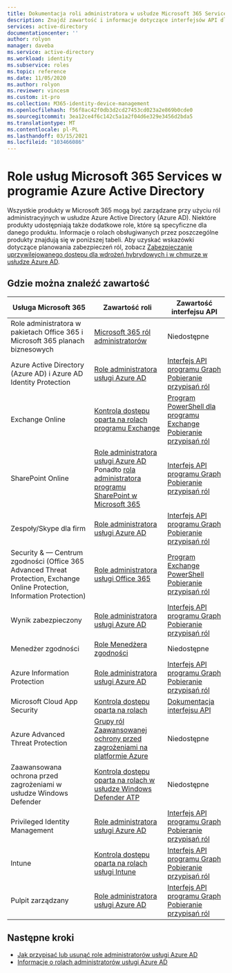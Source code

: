 ```yaml
---
title: Dokumentacja roli administratora w usłudze Microsoft 365 Services — Azure AD | Microsoft Docs
description: Znajdź zawartość i informacje dotyczące interfejsów API dla ról administratorów dla usług Microsoft 365 w programie Azure Active Directory
services: active-directory
documentationcenter: ''
author: rolyon
manager: daveba
ms.service: active-directory
ms.workload: identity
ms.subservice: roles
ms.topic: reference
ms.date: 11/05/2020
ms.author: rolyon
ms.reviewer: vincesm
ms.custom: it-pro
ms.collection: M365-identity-device-management
ms.openlocfilehash: f56f8ac42f0db3d2cd27453cd023a2e869b0cde0
ms.sourcegitcommit: 3ea12ce4f6c142c5a1a2f04d6e329e3456d2bda5
ms.translationtype: MT
ms.contentlocale: pl-PL
ms.lasthandoff: 03/15/2021
ms.locfileid: "103466086"
---
```

# <a name="roles-for-microsoft-365-services-in-azure-active-directory"></a>Role usług Microsoft 365 Services w programie Azure Active Directory

Wszystkie produkty w Microsoft 365 mogą być zarządzane przy użyciu ról administracyjnych w usłudze Azure Active Directory (Azure AD). Niektóre produkty udostępniają także dodatkowe role, które są specyficzne dla danego produktu. Informacje o rolach obsługiwanych przez poszczególne produkty znajdują się w poniższej tabeli. Aby uzyskać wskazówki dotyczące planowania zabezpieczeń ról, zobacz [Zabezpieczanie uprzywilejowanego dostępu dla wdrożeń hybrydowych i w chmurze w usłudze Azure AD](security-planning.md).

## <a name="where-to-find-content"></a>Gdzie można znaleźć zawartość

Usługa Microsoft 365 | Zawartość roli | Zawartość interfejsu API
---------------------- | ------------------ | -----------------
Role administratora w pakietach Office 365 i Microsoft 365 planach biznesowych | [Microsoft 365 ról administratorów](/office365/admin/add-users/about-admin-roles) | Niedostępne
Azure Active Directory (Azure AD) i Azure AD Identity Protection| [Role administratora usługi Azure AD](permissions-reference.md) | [Interfejs API programu Graph](/graph/api/overview)<br>[Pobieranie przypisań ról](/graph/api/directoryrole-list)
Exchange Online| [Kontrola dostępu oparta na rolach programu Exchange](/exchange/understanding-role-based-access-control-exchange-2013-help) |  [Program PowerShell dla programu Exchange](/powershell/module/exchange/role-based-access-control/add-managementroleentry)<br>[Pobieranie przypisań ról](/powershell/module/exchange/role-based-access-control/get-rolegroup)
SharePoint Online | [Role administratora usługi Azure AD](permissions-reference.md)<br>Ponadto [rola administratora programu SharePoint w Microsoft 365](/sharepoint/sharepoint-admin-role) | [Interfejs API programu Graph](/graph/api/overview)<br>[Pobieranie przypisań ról](/graph/api/directoryrole-list)
Zespoły/Skype dla firm | [Role administratora usługi Azure AD](permissions-reference.md) | [Interfejs API programu Graph](/graph/api/overview)<br>[Pobieranie przypisań ról](/graph/api/directoryrole-list)
Security & — Centrum zgodności (Office 365 Advanced Threat Protection, Exchange Online Protection, Information Protection) | [Role administratora usługi Office 365](/office365/SecurityCompliance/permissions-in-the-security-and-compliance-center) | [Program Exchange PowerShell](/powershell/module/exchange/role-based-access-control/add-managementroleentry)<br>[Pobieranie przypisań ról](/powershell/module/exchange/role-based-access-control/get-rolegroup)
Wynik zabezpieczony | [Role administratora usługi Azure AD](permissions-reference.md) | [Interfejs API programu Graph](/graph/api/overview)<br>[Pobieranie przypisań ról](/graph/api/directoryrole-list)
Menedżer zgodności | [Role Menedżera zgodności](/office365/securitycompliance/meet-data-protection-and-regulatory-reqs-using-microsoft-cloud#permissions-and-role-based-access-control) | Niedostępne
Azure Information Protection | [Role administratora usługi Azure AD](permissions-reference.md) | [Interfejs API programu Graph](/graph/api/overview)<br>[Pobieranie przypisań ról](/graph/api/directoryrole-list)
Microsoft Cloud App Security | [Kontrola dostępu oparta na rolach](/cloud-app-security/manage-admins) | [Dokumentacja interfejsu API](/cloud-app-security/api-tokens) 
Azure Advanced Threat Protection | [Grupy ról Zaawansowanej ochrony przed zagrożeniami na platformie Azure](/azure-advanced-threat-protection/atp-role-groups) | Niedostępne
Zaawansowana ochrona przed zagrożeniami w usłudze Windows Defender | [Kontrola dostępu oparta na rolach w usłudze Windows Defender ATP](/windows/security/threat-protection/windows-defender-atp/rbac-windows-defender-advanced-threat-protection) | Niedostępne
Privileged Identity Management | [Role administratora usługi Azure AD](permissions-reference.md) | [Interfejs API programu Graph](/graph/api/overview)<br>[Pobieranie przypisań ról](/graph/api/directoryrole-list)
Intune | [Kontrola dostępu oparta na rolach usługi Intune](/intune/role-based-access-control) | [Interfejs API programu Graph](/graph/api/resources/intune-rbac-conceptual?view=graph-rest-beta&preserve-view=true)<br>[Pobieranie przypisań ról](/graph/api/intune-rbac-roledefinition-list?view=graph-rest-beta&preserve-view=true)
Pulpit zarządzany | [Role administratora usługi Azure AD](permissions-reference.md) | [Interfejs API programu Graph](/graph/api/overview)<br>[Pobieranie przypisań ról](/graph/api/directoryrole-list)

## <a name="next-steps"></a>Następne kroki

* [Jak przypisać lub usunąć role administratorów usługi Azure AD](manage-roles-portal.md)
* [Informacje o rolach administratorów usługi Azure AD](permissions-reference.md)